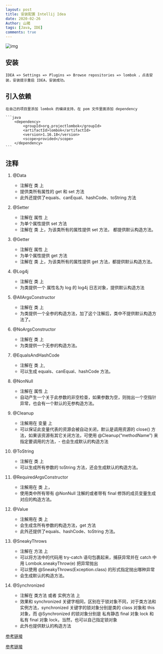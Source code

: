```yaml
---
layout: post
title: 安装配置 Intellij Idea
date: 2020-02-26
Author: 山猪
tags: [Java, IDE]
comments: true
---
```

![img](https://d3nmt5vlzunoa1.cloudfront.net/idea/files/2019/11/blog@2x-3.png)

<!-- more -->

## 安装

    IDEA => Settings => Plugins => Browse repositories => lombok ，点击安装，安装提示重启 IDEA，安装成功。

## 引入依赖

    在自己的项目里添加 lombok 的编译支持，在 pom 文件里面添加 dependency

    ```java
        <dependency>
            <groupId>org.projectlombok</groupId>
            <artifactId>lombok</artifactId>
            <version>1.16.18</version>
            <scope>provided</scope>
        </dependency>
    ```

## 注释

1. @Data

    - 注解在 类 上
    - 提供类所有属性的 get 和 set 方法
    - 此外还提供了equals、canEqual、hashCode、toString 方法

2. @Setter

    - 注解在 属性 上
    - 为单个属性提供 set 方法
    - 注解在 类 上，为该类所有的属性提供 set 方法， 都提供默认构造方法。

3. @Getter

    - 注解在 属性 上
    - 为单个属性提供 get 方法
    - 注解在 类 上，为该类所有的属性提供 get 方法，都提供默认构造方法。

4. @Log4j

    - 注解在 类 上
    - 为类提供一个 属性名为 log 的 log4j 日志对象，提供默认构造方法

5. @AllArgsConstructor

    - 注解在 类 上
    - 为类提供一个全参的构造方法，加了这个注解后，类中不提供默认构造方法了。

6. @NoArgsConstructor

    - 注解在 类 上
    - 为类提供一个无参的构造方法。

7. @EqualsAndHashCode

    - 注解在 类 上,
    - 可以生成 equals、canEqual、hashCode 方法。

8. @NonNull

    - 注解在 属性 上
    - 自动产生一个关于此参数的非空检查，如果参数为空，则抛出一个空指针异常，也会有一个默认的无参构造方法。

9. @Cleanup

    - 注解用在 变量 上
    - 可以保证此变量代表的资源会被自动关闭，默认是调用资源的 close() 方法，如果该资源有其它关闭方法，可使用 @Cleanup(“methodName”) 来指定要调用的方法，- 也会生成默认的构造方法

10. @ToString

    - 注解在 类 上
    - 可以生成所有参数的 toString 方法，还会生成默认的构造方法。

11. @RequiredArgsConstructor

    - 注解用在 类 上，
    - 使用类中所有带有 @NonNull 注解的或者带有 final 修饰的成员变量生成对应的构造方法。

12. @Value

    - 注解用在 类 上
    - 会生成含所有参数的构造方法，get 方法
    - 此外还提供了equals、hashCode、toString 方法。

13. @SneakyThrows

    - 注解在 方法 上
    - 可以将方法中的代码用 try-catch 语句包裹起来，捕获异常并在 catch 中用 Lombok.sneakyThrow(e) 把异常抛出
    - 可以使用 @SneakyThrows(Exception.class) 的形式指定抛出哪种异常
    - 会生成默认的构造方法。

14. @Synchronized

    - 注解在 类方法 或者 实例方法 上
    - 效果和 synchronized 关键字相同，区别在于锁对象不同，对于类方法和实例方法，synchronized 关键字的锁对象分别是类的 class 对象和 this 对象，而 @Synchronized 的锁对象分别是 私有静态 final 对象 lock 和 私有 final 对象 lock，当然，也可以自己指定锁对象
    - 此外也提供默认的构造方法

[参考链接](https://juejin.im/post/5dde71ddf265da06051d00ab "掘金")

[参考链接](https://zhuanlan.zhihu.com/p/32779910 "知乎")



